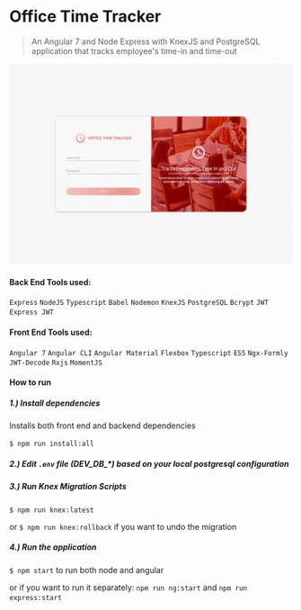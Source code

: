 # Office Time Tracker
> An Angular 7 and Node Express with KnexJS and PostgreSQL application that tracks employee's time-in and time-out

![time_tracker](./shared/images/time-tracker.gif)


#### Back End Tools used:
`Express` `NodeJS` `Typescript` `Babel` `Nodemon` `KnexJS` `PostgreSQL` `Bcrypt` `JWT` `Express JWT` 

#### Front End Tools used:
`Angular 7` `Angular CLI` `Angular Material` `Flexbox` `Typescript` `ES5` `Ngx-Formly` `JWT-Decode` `Rxjs` `MomentJS`


#### How to run

##### 1.) Install dependencies
Installs both front end and backend dependencies

`$ npm run install:all`        

##### 2.) Edit `.env` file (DEV_DB_*) based on your local postgresql configuration 

##### 3.) Run Knex Migration Scripts

`$ npm run knex:latest` 

or  `$ npm run knex:rollback` if you want to undo the migration


##### 4.) Run the application

`$ npm start` to run both node and angular 

or if you want to run it separately: `npm run ng:start` and `npm run express:start`


